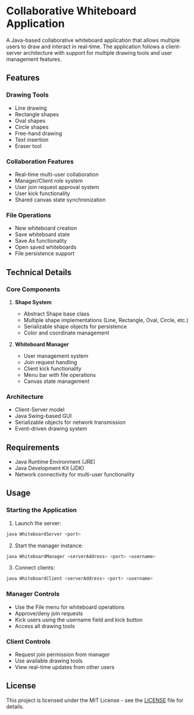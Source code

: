# Collaborative Whiteboard Application

A Java-based collaborative whiteboard application that allows multiple users to draw and interact in real-time. The application follows a client-server architecture with support for multiple drawing tools and user management features.

## Features

### Drawing Tools
- Line drawing
- Rectangle shapes
- Oval shapes
- Circle shapes
- Free-hand drawing
- Text insertion
- Eraser tool

### Collaboration Features
- Real-time multi-user collaboration
- Manager/Client role system
- User join request approval system
- User kick functionality
- Shared canvas state synchronization

### File Operations
- New whiteboard creation
- Save whiteboard state
- Save As functionality
- Open saved whiteboards
- File persistence support

## Technical Details

### Core Components

1. **Shape System**
   - Abstract Shape base class
   - Multiple shape implementations (Line, Rectangle, Oval, Circle, etc.)
   - Serializable shape objects for persistence
   - Color and coordinate management

2. **Whiteboard Manager**
   - User management system
   - Join request handling
   - Client kick functionality
   - Menu bar with file operations
   - Canvas state management

### Architecture
- Client-Server model
- Java Swing-based GUI
- Serializable objects for network transmission
- Event-driven drawing system

## Requirements
- Java Runtime Environment (JRE)
- Java Development Kit (JDK)
- Network connectivity for multi-user functionality

## Usage

### Starting the Application

1. Launch the server:
```bash
java WhiteboardServer <port>
```

2. Start the manager instance:
```bash
java WhiteboardManager <serverAddress> <port> <username>
```

3. Connect clients:
```bash
java WhiteboardClient <serverAddress> <port> <username>
```

### Manager Controls
- Use the File menu for whiteboard operations
- Approve/deny join requests
- Kick users using the username field and kick button
- Access all drawing tools

### Client Controls
- Request join permission from manager
- Use available drawing tools
- View real-time updates from other users

## License
This project is licensed under the MIT License - see the [LICENSE](LICENSE) file for details.